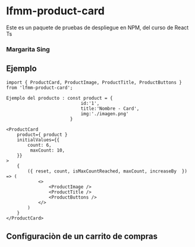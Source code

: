 # lfmm-product-card

Este es un paquete de pruebas de despliegue en NPM, del curso de React Ts

### Margarita Sing

## Ejemplo

```
import { ProductCard, ProductImage, ProductTitle, ProductButtons } from 'lfmm-product-card';

Ejemplo del producto : const product = {
                            id:'1',
                            title:'Nombre - Card',
                            img:'./imagen.png'
                        }

```

```
<ProductCard 
    product={ product }
    initialValues={{
        count: 6,
         maxCount: 10,
    }}
>
    {
        ({ reset, count, isMaxCountReached, maxCount, increaseBy  }) => (
            <>
                <ProductImage />
                <ProductTitle />
                <ProductButtons />
            </>
        )
    }
</ProductCard>
```

## Configuraciòn de un carrito de compras 